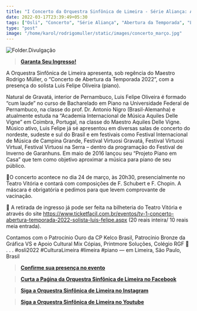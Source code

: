 ```yaml
---
title: "I Concerto da Orquestra Sinfônica de Limeira - Série Aliança: Abertura da Temporada 2022"
date: 2022-03-17T23:39:49+05:30
tags: ["Osli", "Concerto", "Série Aliança", "Abertura da Temporada", "Limeira", "2022", "Cultura", "Piano"]
type: "post"
image: "/home/karol/rodrigomuller/static/images/concerto_março.jpg"
---
```


![Folder.Divulgação](/images/concerto_março.jpg "Concerto de Abertura da Temporada - Osli 2022")


> [**Garanta Seu Ingresso!**](<https://www.ticketfacil.com.br/eventos/tv-1-concerto-abertura-temporada-2022-solista-luis-felipe.aspx> "Ticket Fácil") 


A Orquestra Sinfônica de Limeira apresenta, sob regência do Maestro Rodrigo Müller, o “Concerto de Abertura da Temporada 2022”, com a presença do solista Luis Felipe Oliveira (piano).

Natural de Gravatá, interior de Pernambuco, Luis Felipe Oliveira é formado “cum laude” no curso de Bacharelado em Piano na Universidade Federal de Pernambuco, na classe do prof. Dr. Antonio Nigro (Brasil-Alemanha) e atualmente estuda na “Academia Internacional de Música Aquiles Delle Vigne” em Coimbra, Portugal, na classe do Maestro Aquiles Delle Vigne. Músico ativo, Luis Felipe já sé apresentou em diversas salas de concerto do nordeste, sudeste e sul do Brasil e em festivais como Festival Internacional de Música de Campina Grande, Festival Virtuosi Gravatá, Festival Virtuosi Virtual, Festival Virtuosi na Serra – dentro da programação do Festival de Inverno de Garanhuns. Em maio de 2016 lançou seu “Projeto Piano em Casa” que tem como objetivo aproximar a música para piano de seu público.

📍O concerto acontece no dia 24 de março, às 20h30, presencialmente no Teatro Vitória e contará com composições de F. Schubert e F. Chopin. A máscara é obrigatória e pedimos para que levem comprovante de vacinação.

🚨 A retirada de ingresso já pode ser feita na bilheteria do Teatro Vitória e através do site <https://www.ticketfacil.com.br/eventos/tv-1-concerto-abertura-temporada-2022-solista-luis-felipe.aspx> (20 reais inteira/ 10 reais meia entrada).

Contamos com o Patrocínio Ouro da CP Kelco Brasil, Patrocínio Bronze da Gráfica VS e Apoio Cultural Mix Cópias, Printmore Soluções, Colégio RGF 👏
.
.
.
#osli2022 #CulturaLimeira #limeira #piano 
— em Limeira, São Paulo, Brasil

> [**Confirme sua presença no evento**](<https://web.facebook.com/events/338637441552814/?ref=newsfeed> "Evento - Concerto de Abetura da Temporada 2022 - Orquestra Sinfônica de Limeira") 

> [**Curta a Paǵina da Orquestra Sinfônica de Limeira no Facebook**](<https://web.facebook.com/sinfonicadelimeira> "Evento - Concerto de Abetura da Temporada 2022 - Orquestra Sinfônica de Limeira") 

> [**Siga a Orquestra Sinfônica de Limeira no Instagram**](<https://www.instagram.com/orquestrasinfonicadelimeira/> "Evento - Concerto de Abetura da Temporada 2022 - Orquestra Sinfônica de Limeira") 

> [**Siga a Orquestra Sinfônica de Limeira no Youtube**](<https://www.youtube.com/channel/UCYT-A4VwN34B1GtL7ZRGxDQ> "Evento - Concerto de Abetura da Temporada 2022 - Orquestra Sinfônica de Limeira") 


